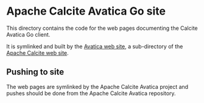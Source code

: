 <!--
{% comment %}
Licensed to the Apache Software Foundation (ASF) under one or more
contributor license agreements.  See the NOTICE file distributed with
this work for additional information regarding copyright ownership.
The ASF licenses this file to you under the Apache License, Version 2.0
(the "License"); you may not use this file except in compliance with
the License.  You may obtain a copy of the License at

http://www.apache.org/licenses/LICENSE-2.0

Unless required by applicable law or agreed to in writing, software
distributed under the License is distributed on an "AS IS" BASIS,
WITHOUT WARRANTIES OR CONDITIONS OF ANY KIND, either express or implied.
See the License for the specific language governing permissions and
limitations under the License.
{% endcomment %}
-->

# Apache Calcite Avatica Go site

This directory contains the code for the web pages documenting the Calcite Avatica Go client.

It is symlinked and built by the [Avatica web site](https://calcite.apache.org/avatica),
a sub-directory of the
[Apache Calcite web site](https://calcite.apache.org).

## Pushing to site

The web pages are symlinked by the Apache Calcite Avatica project and pushes should be done from the
Apache Calcite Avatica repository.